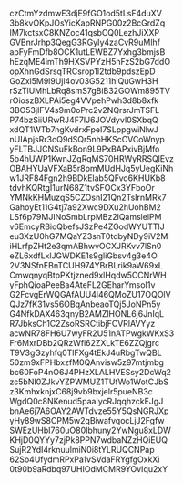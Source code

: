 czCtmYzdmwE3djE9fGO1od5tLsF4duXV
3b8kvOKpJOsYicKapRNPG00z2BcGrdZq
IM7kctsxC8KNZoc41qsbCQ0LezhJiXXP
GVBnrJrhp3QegG3RGyIy4zaCvR9uMlhf
apFyFmDfb8OCK1utLEWBZ7Yxhg3bmjsB
hEzqME4imTh9HXSVPYzH5hFzS2bG7ddO
opXhnGdSrsqTRCsrop1I2tdb9pdszEpD
GoZxl5M9l9Ujl4ov03G5211hiQuGwH3H
rSzTlUMhLbRq8smS7gBiB32GOWm895TV
rOioszBXLPAi5eg4VVpehPwh3d8b8xfk
3BO53jIFV4s9m0oPrc2v2NQrsrJmTSFL
P74bzSiiURwRJ4F7IJ6JOVdyvI0SXbqQ
xdQT1WTb7ngKvdrxFpeI7SLppgwiNlwJ
nUIApjsRr3oQ9dSQr5nhHKScOVCoWnyp
yFLTBJJCNSuFkBon9L9PxBAPxivBjMfo
5b4hUWP1KwnJZgRqMS70HRWyRRSQlEvz
OBAHYUaVFXaB5r8pmMUdHJq5yUegKiNh
w1JRF84Fgn2h9BDkElab5QFvo6KHUKb8
tdvhKQRtgI1urN68Z1tvSFOCx3YFboOr
YMNkKHMuzqS5CZOsnI21Qn2TsIrnMRk7
GahoyEt11G4tj7a92Xwc9DXu2hUohBM2
LSf6p79MJINoSmbLrpMBz2lQamslelPM
v6EmcyRBioQbefsJSzPe4ZGodWYUTTlJ
eu3XzU0hG7MQaYZ3snT0tdbyNDy9iV2M
iHLrfpZHt2e3qmABhwvOCXJRKvv7lSn0
eZL6xdfLxlJGWDKE1s9gliGbsv4g3e4O
2V3NSfnEBnTCUH974YBrBLrik9aW69xL
CmwqnyqBtpPKtjzned9xlHqdw5CCNrWH
yFphQioaPeeBa4AteFL2GEharYmsoI1v
G2FcvgErWQGAfAUU4l46QMoZU17OQOlV
QJz7fK31vs56OBqAnbeaoTQj5JoNPn5y
G4NfkDAX463qnyB2AMZlHONL6j6JnIqL
R7JbksCh1C2ZsoRSRCtibjFCVRlAVYyz
acwNR78FH6U7wyFR2U51nATPwgkWKxS3
Fr6MxrDBb2QRzWfi62ZXLkTE6ZZQjgrc
T9V3gGzyhfq0TlFXg4tEkJ4uRbgTwQBL
50zm9xFPHbxzfM0QAnvisw5z97mtjmbg
bc60FoP4nO6J4PHzXLALHVESsy2DcWq2
zc5bNI0ZJkvYZPWMUZ1TUfWo1WotCJbS
z3KmhxknjxC68j9vb9bxjelr5pueNB3c
WgdQ0c8NKenud5paaIycRJqqhzckEJgJ
bnAe6j7A6OAY2AWTdvze55Y5QsNGRJXp
yHy89wS8CPM5w2qBiwafvqocLjJ2Fgfw
SWEzUHbI760uO80Ibhuny2YwNgu8xLDW
KHjD0QYYy7zjPk8PPN7wdbaNZzHQiEUQ
SujR2YdI4rknuulmiN0i8tYLRUQCNPap
62So4UfydmRPxPa1vSVdaFRYgfgOxkXi
0t90b9aRdbq97UHIOdMCMR9YOvIqu2xY
